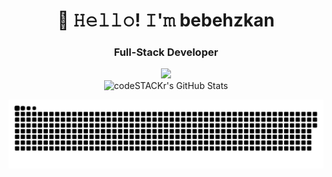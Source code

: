 <h1 align="center">👋 𝙷𝚎𝚕𝚕𝚘! 𝙸'𝚖 bebehzkan </h1>

<h3 align="center">Full-Stack Developer</h3>
<p align="center">
 <a href="https://tlgg.ru/behzkan1"><img src="https://img.shields.io/badge/-Telegram-blue?style=flat&logo=Telegram&logoColor=white" /></a>
 <br>
 <img alt="codeSTACKr's GitHub Stats" src="https://komarev.com/ghpvc/?username=your-github-behzkan&color=green" />
</p>

<p align="center">
 <img width="600" src="https://github.com/BaggerFast/BaggerFast/blob/main/assets/github-snake.svg" alt="snake"/>
</p>


